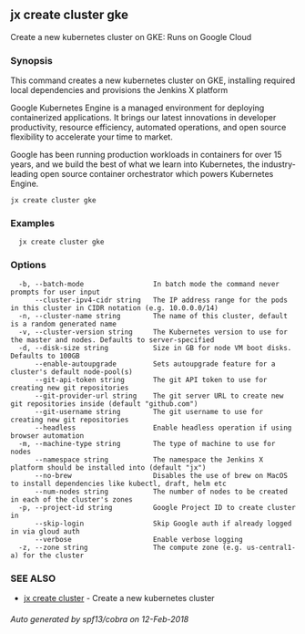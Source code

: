 ## jx create cluster gke

Create a new kubernetes cluster on GKE: Runs on Google Cloud

### Synopsis


This command creates a new kubernetes cluster on GKE, installing required local dependencies and provisions the Jenkins X platform 

Google Kubernetes Engine is a managed environment for deploying containerized applications. It brings our latest innovations in developer productivity, resource efficiency, automated operations, and open source flexibility to accelerate your time to market. 

Google has been running production workloads in containers for over 15 years, and we build the best of what we learn into Kubernetes, the industry-leading open source container orchestrator which powers Kubernetes Engine.

```
jx create cluster gke
```

### Examples

```
  jx create cluster gke
```

### Options

```
  -b, --batch-mode                 In batch mode the command never prompts for user input
      --cluster-ipv4-cidr string   The IP address range for the pods in this cluster in CIDR notation (e.g. 10.0.0.0/14)
  -n, --cluster-name string        The name of this cluster, default is a random generated name
  -v, --cluster-version string     The Kubernetes version to use for the master and nodes. Defaults to server-specified
  -d, --disk-size string           Size in GB for node VM boot disks. Defaults to 100GB
      --enable-autoupgrade         Sets autoupgrade feature for a cluster's default node-pool(s)
      --git-api-token string       The git API token to use for creating new git repositories
      --git-provider-url string    The git server URL to create new git repositories inside (default "github.com")
      --git-username string        The git username to use for creating new git repositories
      --headless                   Enable headless operation if using browser automation
  -m, --machine-type string        The type of machine to use for nodes
      --namespace string           The namespace the Jenkins X platform should be installed into (default "jx")
      --no-brew                    Disables the use of brew on MacOS to install dependencies like kubectl, draft, helm etc
      --num-nodes string           The number of nodes to be created in each of the cluster's zones
  -p, --project-id string          Google Project ID to create cluster in
      --skip-login                 Skip Google auth if already logged in via gloud auth
      --verbose                    Enable verbose logging
  -z, --zone string                The compute zone (e.g. us-central1-a) for the cluster
```

### SEE ALSO
* [jx create cluster](jx_create_cluster.md)	 - Create a new kubernetes cluster

###### Auto generated by spf13/cobra on 12-Feb-2018
